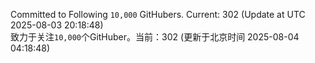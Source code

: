 Committed to Following `10,000` GitHubers. Current: <!-- FOLLOWING_COUNT -->302<!-- FOLLOWING_COUNT --> (Update at UTC <!-- LAST_UPDATED -->2025-08-03 20:18:48<!-- LAST_UPDATED -->)<br>
致力于关注`10,000`个GitHuber。当前：<!-- FOLLOWING_COUNT -->302<!-- FOLLOWING_COUNT --> (更新于北京时间 <!-- LAST_UPDATED_CST -->2025-08-04 04:18:48<!-- LAST_UPDATED_CST -->)
